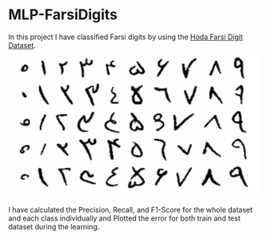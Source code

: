 # MLP-FarsiDigits

In this project I have classified Farsi digits by using the <a href="https://github.com/amir-saniyan/HodaDatasetReader">Hoda Farsi Digit Dataset</a>.
<img align="center" src="FarsiDigits.png">

I have calculated the Precision, Recall, and F1-Score for the whole dataset and each class
individually and Plotted the error for both train and test dataset during the learning.
